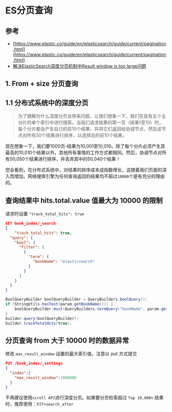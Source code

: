 # ES分页查询

## 参考

- [https://www.elastic.co/guide/en/elasticsearch/guide/current/pagination.html](https://www.elastic.co/guide/en/elasticsearch/guide/current/pagination.html)
- [解决ElasticSearch深度分页机制中Result window is too large问题](https://blog.csdn.net/lisongjia123/article/details/79041402)

## 1. From + size 分页查询


## 1.1 分布式系统中的深度分页

> 为了理解为什么深度分页会带来问题，让我们想象一下，我们在具有五个主分片的单个索引中进行搜索。当我们请求结果的第一页（结果1至10）时，每个分片都会产生自己的前10个结果，并将它们返回给协调节点，然后该节点对所有50个结果进行排序，以选择总的前10个结果。

现在想象一下，我们要1000页-结果为10,001至10,010。除了每个分片必须产生其最高的10,010个结果以外，其他所有事情的工作方式都相同。然后，协调节点对所有50,050个结果进行排序，并丢弃其中的50,040个结果！

您会看到，在分布式系统中，对结果的排序成本成指数增长，这随着我们页面的深入而增加。网络搜索引擎为任何查询返回的结果均不超过`10000`个是有充分的理由的。

## 查询结果中 hits.total.value 值最大为 10000 的限制

请求时设置 `"track_total_hits": true`

```json
GET book_index/_search
{
    "track_total_hits": true,
  "query": {
    "bool": {
      "filter": [
        {
          "term": {
            "bookName": "elasticsearch"
          }
        }
      ]
    }
  }
}
```

```java
BoolQueryBuilder boolQueryBuilder = QueryBuilders.boolQuery();
if (StringUtils.hasText(param.getBookName())) {
    boolQueryBuilder.must(QueryBuilders.termQuery("bookName", param.getBookName()));
}
builder.query(boolQueryBuilder);
builder.trackTotalHits(true);
```

## 分页查询 from 大于 10000 时的数据异常

修改 `max_result_window` 设置的最大索引值，注意以 put 方式提交

```json
PUT /book_index/_settings
{
  "index":{
    "max_result_window":1000000
  }
}
```

不再建议使用`scroll API`进行深度分页。如果要分页检索超过 `Top 10,000+` 结果时，推荐使用：`PIT+search_after`
